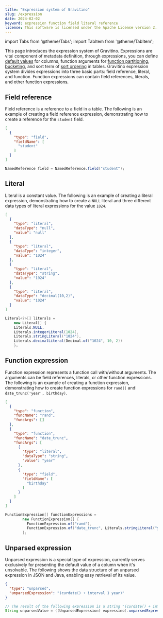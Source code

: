 ```yaml
---
title: "Expression system of Gravitino"
slug: /expression
date: 2024-02-02
keyword: expression function field literal reference
license: This software is licensed under the Apache License version 2.
---
```


import Tabs from '@theme/Tabs';
import TabItem from '@theme/TabItem';

This page introduces the expression system of Gravitino. Expressions are vital component of metadata definition, through expressions, you can define [default values](./manage-relational-metadata-using-gravitino.md#table-column-default-value) for columns, function arguments for [function partitioning](./table-partitioning-bucketing-sort-order-indexes.md#table-partitioning), [bucketing](./table-partitioning-bucketing-sort-order-indexes.md#table-bucketing), and sort term of [sort ordering](./table-partitioning-bucketing-sort-order-indexes.md#sort-ordering) in tables.
Gravitino expression system divides expressions into three basic parts: field reference, literal, and function. Function expressions can contain field references, literals, and other function expressions.

## Field reference

Field reference is a reference to a field in a table.
The following is an example of creating a field reference expression, demonstrating how to create a reference for the `student` field.

<Tabs groupId='language' queryString>
  <TabItem value="Json" label="Json">

```json
[
  {
    "type": "field",
    "fieldName": [
      "student"
    ]
  }
]
```

  </TabItem>
  <TabItem value="java" label="Java">

```java
NamedReference field = NamedReference.field("student");
```

  </TabItem>
</Tabs>

## Literal

Literal is a constant value.
The following is an example of creating a literal expression, demonstrating how to create a `NULL` literal and three different data types of literal expressions for the value `1024`.

<Tabs groupId='language' queryString>
  <TabItem value="Json" label="Json">

```json
[
  {
    "type": "literal",
    "dataType": "null",
    "value": "null"
  },
  {
    "type": "literal",
    "dataType": "integer",
    "value": "1024"
  },
  {
    "type": "literal",
    "dataType": "string",
    "value": "1024"
  },
  {
    "type": "literal",
    "dataType": "decimal(10,2)",
    "value": "1024"
  }
]
```

  </TabItem>
  <TabItem value="java" label="Java">

```java
Literal<?>[] literals =
    new Literal[] {
    Literals.NULL,
    Literals.integerLiteral(1024),
    Literals.stringLiteral("1024"),
    Literals.decimalLiteral(Decimal.of("1024", 10, 2))
    };
```

  </TabItem>
</Tabs>

## Function expression

Function expression represents a function call with/without arguments. The arguments can be field references, literals, or other function expressions.
The following is an example of creating a function expression, demonstrating how to create function expressions for `rand()` and `date_trunc('year', birthday)`.

<Tabs groupId='language' queryString>
  <TabItem value="Json" label="Json">

```json
[
  {
    "type": "function",
    "funcName": "rand",
    "funcArgs": []
  },
  {
    "type": "function",
    "funcName": "date_trunc",
    "funcArgs": [
      {
        "type": "literal",
        "dataType": "string",
        "value": "year"
      },
      {
        "type": "field",
        "fieldName": [
          "birthday"
        ]
      }
    ]
  }
]
```

  </TabItem>
  <TabItem value="java" label="Java">

```java
FunctionExpression[] functionExpressions =
        new FunctionExpression[] {
          FunctionExpression.of("rand"),
          FunctionExpression.of("date_trunc", Literals.stringLiteral("year"), NamedReference.field("birthday"))
        };
```

  </TabItem>
</Tabs>

## Unparsed expression

Unparsed expression is a special type of expression, currently serves exclusively for presenting the default value of a column when it's unsolvable.
The following shows the data structure of an unparsed expression in JSON and Java, enabling easy retrieval of its value.

<Tabs groupId='language' queryString>
  <TabItem value="Json" label="Json">

```json
{
  "type": "unparsed",
  "unparsedExpression": "(curdate() + interval 1 year)"
}
```

  </TabItem>
  <TabItem value="java" label="Java">

```java
// The result of the following expression is a string "(curdate() + interval 1 year)"
String unparsedValue = ((UnparsedExpression) expressino).unparsedExpression();
```

  </TabItem>
</Tabs>
